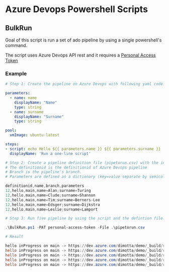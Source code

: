 # Azure Devops Powershell Scripts

## BulkRun

Goal of this script is run a set of ado pipeline by using a single powershell's command.

The script uses Azure Devops API rest and it requires a [Personal Access Token](https://docs.microsoft.com/en-us/azure/devops/organizations/accounts/use-personal-access-tokens-to-authenticate?view=azure-devops&tabs=Windows)

### Example
```yaml
# Step 1: Create the pipeline on Azure Devops with following yaml code. Below an example with parameters.

parameters:
  - name: name
    displayName: "Name"
    type: string
  - name: surname
    displayName: "Surname"
    type: string

pool:
  vmImage: ubuntu-latest

steps:
- script: echo Hello ${{ parameters.name }} ${{ parameters.surname }}
  displayName: 'Run a one-line script'
```  

```powershell
# Step 2: Create a pipeline definition file (pipetorun.csv) with the information to run an ado pipeline for each row.
# The definitionid is the definitionid of Azure Devops pipeline
# Branch is the pipeline's branch.
# Parameters are defined as a dictionary (key=value separate by semicolon, key is equal the pipeline parameter name)

definitionid,name,branch,parameters
12,hello,main,name=Alan;surname=Turing
12,hello,main,name=Clude;surname=Shannon
12,hello,main,name=Tim;surname=Berners-Lee
12,hello,main,name=Edsger;surname=Dijkstra
12,hello,main,name=Leslie;surname=Lamport

# Step 3: Run five pipeline by using the script and the defintion file. (How to create a PAT )

.\BulkRun.ps1 -PAT personal-access-token -File .\pipetorun.csv

# Result

hello inProgress on main -> https://dev.azure.com/dimotta/demo/_build/results?buildId=119
hello inProgress on main -> https://dev.azure.com/dimotta/demo/_build/results?buildId=120
hello inProgress on main -> https://dev.azure.com/dimotta/demo/_build/results?buildId=121
hello inProgress on main -> https://dev.azure.com/dimotta/demo/_build/results?buildId=122
hello inProgress on main -> https://dev.azure.com/dimotta/demo/_build/results?buildId=123
```
